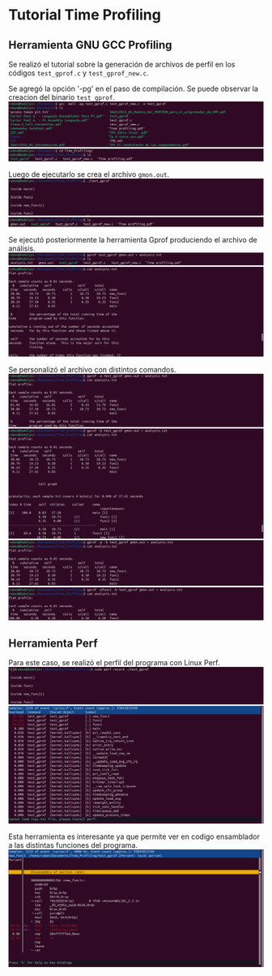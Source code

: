 # Tutorial Time Profiling

## Herramienta GNU GCC Profiling

Se realizó el tutorial sobre la generación de archivos de perfil en los códigos `test_gprof.c` y `test_gprof_new.c`.  

Se agregó la opción '-pg' en el
paso de compilación. Se puede observar la creacion del binario `test_gprof`.
![Compilacion](img/tp1_01.png)
![Reorganizacion de los archivos](img/tp1_02.png)

Luego de ejecutarlo se crea el archivo `gmon.out`.
![Ejecucion del binario](img/tp1_03.png)
![Archivo gmon.out](img/tp1_04.png)

Se ejecutó posteriormente la herramienta Gprof produciendo el archivo de análisis.
![Ejecucion gprof](img/tp1_05.png)
![Texto en analysis.txt](img/tp1_06.png)

Se personalizó el archivo con distintos comandos.
![gprof -a](img/tp1_07.png)
![gprof -b](img/tp1_08.png)
![gprof -p -b](img/tp1_09.png)
![gprof -pfun1 -b](img/tp1_10.png)

## Herramienta Perf
Para este caso, se realizó el perfil del programa con Linux Perf.
![Ejecucion del perfil](img/tp1_11.png)
![Lista de funciones mostrada por Perf](img/tp1_12.png)

Esta herramienta es interesante ya que permite ver en codigo ensamblador a las distintas funciones del programa.
![Codigo ensamblador de la funcion new_func1](img/tp1_13.png)

